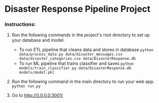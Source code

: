 # Disaster Response Pipeline Project

### Instructions:
1. Run the following commands in the project's root directory to set up your database and model.

    - To run ETL pipeline that cleans data and stores in database
        `python data/process_data.py data/disaster_messages.csv data/disaster_categories.csv data/DisasterResponse.db`
    - To run ML pipeline that trains classifier and saves
        `python models/train_classifier.py data/DisasterResponse.db models/model.pkl`

2. Run the following command in the main directory to run your web app.
    `python run.py`

3. Go to http://0.0.0.0:3001/
